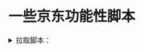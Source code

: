 # 一些京东功能性脚本
<details>
<summary>拉取脚本：</summary>
<br />

		ql repo https://github.com/GWen124/Script.git "jd_|jx_|gua_|jddj_|AutoCheckin|JDAutoCheckin|Other" "Actions|IOS|Linux|QianDao-Templates|Telegram" "^jd[^_]|USER|function|utils|sendNotify|ZooFaker_Necklace.js|JDJRValidator_|sign_graphics_validate|ql|JDSignValidator|ql_" "master"

<br />

		ql repo https://github.com/GWen124/JDTest.git "jd_|jx_|gua_|jddj_" "activity|backUp" "^jd[^_]|USER|function|sign|utils|sendNotify|ZooFaker_Necklace.js|JDJRValidator_|sign_graphics_validate|ql|JDSignValidator" "master"

<br />

		ql repo https://github.com/GWen124/JDTest.git "jd_|jx_|jdCookie" "activity|backUp" "^jd[^_]|USER|utils|function|sign|sendNotify|ql|JDJR" "KingRan"

</details>